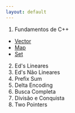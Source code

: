 ```yaml
---
layout: default
---
```


1. Fundamentos de C++</summary>
  - [Vector](./pages/fundamentos/vector/)
  - [Map](./pages/fundamentos/map/)
  - [Set](./pages/fundamentos/set/)

2. Ed's Lineares
3. Ed's Não Lineares
4. Prefix Sum
5. Delta Encoding
6. Busca Completa
7. Divisão e Conquista
8. Two Pointers
